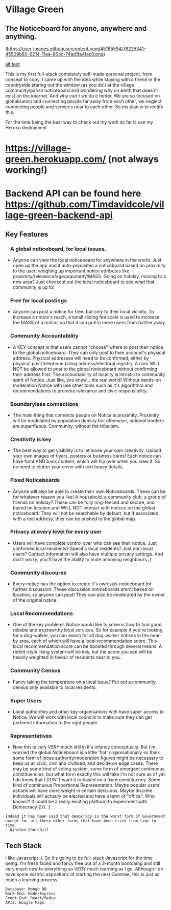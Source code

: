 # Village Green
  ## The Noticeboard for anyone, anywhere and anything.
  
  (https://user-images.githubusercontent.com/45185594/76225341-45509b80-6214-11ea-964c-74ad1fa4fac0.png)
  
  [alt text](https://github.com/adam-p/markdown-here/raw/master/src/common/images/icon48.png "Logo Title Text 1")

This is my first full-stack completely self-made personal project, from concept to copy.  I came up with the idea while staying with a friend in the countryside staring out the window (as you do!) at the village community/parish noticeboard and wondering why on earth that doesn't exist on the internet.  And why can't we do it better.  We are so focused on globalisation and connecting people far away from each other, we neglect connecting people and services near to each other.  So my plan is to rectify this.

For the time being the best way to check out my work so far is use my Heroku deployment

# https://village-green.herokuapp.com/ (not always working!)

# Backend API can be found here https://github.com/Timdavidcole/village-green-backend-api

## Key Features

### &nbsp;&nbsp;&nbsp;&nbsp;A global noticeboard, for local issues.

 - Anyone can view the local noticeboard for anywhere in the world.  Just open up the app and it auto-populates a noticeboard based on proximity to the user; weighing up important notice attributes like proximity/relevance/age/popularity/MASS. Going on holiday, moving to a new area?  Just checkout out the local noticeboard to see what that community is up to!

### &nbsp;&nbsp;&nbsp;&nbsp;Free for local postings

- Anyone can post a notice for free, but only to their local vicinity.  To increase a notice's reach, a small sliding fee scale is used to increase the MASS of a notice, so that it can pull in more users from further away.

### &nbsp;&nbsp;&nbsp;&nbsp;Community Accountability

- A KEY concept is that users cannot "choose" where to post their notice to the global noticeboard. They can only post to their account's physical address.  Physical addresses will need to be confirmed, either by physical post/telephone billing address/electoral registry.  A user WILL NOT be allowed to post to the global noticeboard without confirming their address first.  The accountability of locality is intristic to community spirit of Notice.  Just like, you know... the real world!  Without hands-on moderation Notice with use other tools such as it's algorihthm and recommendations to promote relevance and civic responsibility.

### &nbsp;&nbsp;&nbsp;&nbsp;Boundaryless connections

- The main thing that connects people on Notice is proximity.  Proximity will be modulated by population density but otherwise, notional borders are superfluous.  Community, without the tribalism.

### &nbsp;&nbsp;&nbsp;&nbsp;Creativity is key

- The best way to get visibility is to let loose your own creativity.  Upload your own images of flyers, posters or business cards!  Each notice can have front AND back content, which will flip over when you view it.  So no need to clutter your cover with text heavy details.

### &nbsp;&nbsp;&nbsp;&nbsp;Fixed Noticeboards

- Anyone will also be able to create their own Noticeboards.  These can be for whatever reason you like!  A household, a community club, a group of friends on holiday?  These can be fully ring-fenced and secure, and based on location and WILL NOT interact with notices on the global noticeboard.  They will not be searchable by default, but if associated with a real address, they can be pushed to the global map.

### &nbsp;&nbsp;&nbsp;&nbsp;Privacy at every level for every user

- Users will have complete control over who can see their notice.  Just confirmed local residents?  Specific local residents? Just non-local users?  Contact information will also have multiple privacy settings.  And don't worry, you'll have the ability to mute annoying neighbours ;)

### &nbsp;&nbsp;&nbsp;&nbsp;Community discourse

- Every notice has the option to create it's own sub-noticeboard for further discussion.  These discussion noticeboards aren't based on location, so anyone can post!  They can also be moderated by the owner of the original notice.

### &nbsp;&nbsp;&nbsp;&nbsp;Local Recommendations

- One of the key problems Notice would like to solve is how to find good, reliable and trustworthy local services.  So for example if you're looking for a dog-walker, you can seach for all dog-walker notices in the near-by area, each of which will have a local recommendation score.  This local recommendation score can be boosted through several means.  A reddit-style liking system will be key, but the score you see will be heavily weighted in favour of residents near to you.

### &nbsp;&nbsp;&nbsp;&nbsp;Community Census

- Fancy taking the temperature on a local issue?  Put out a community census only available to local residents.

### &nbsp;&nbsp;&nbsp;&nbsp;Super Users

- Local authorities and other key organisations with have super access to Notice.  We will work with local councils to make sure they can get pertinent information to the right people.

### &nbsp;&nbsp;&nbsp;&nbsp;Representatives

- Now this is very VERY much still in it's infancy conceptually.  But I'm worried the global Noticeboard is a little 'flat' organisationally so think some form of loose authority/moderation figures might be necessary to keep us all civic, civil and civilised, and decide on edge cases.  There may be some kind of voting system, some form of emergent continuous constituencies, but what form exactly this will take I'm not sure as of yet.  I do know that I DON'T want it to based on a fixed constituency.  Some kind of continuous Proportional Representation. Maybe popular users' actions will have more weight in certain decisions.  Maybe discrete individuals will actually be elected and have a term of "office".  Who knows?! It could be a really exciting platform to experiment with Democracy 2.0. :)

```
Indeed it has been said that democracy is the worst form of Government
except for all those other forms that have been tried from time to time 
- Winston Churchill
```

## Tech Stack

I like Javascript :).  So it's going to be full-stack Javascript for the time being.  I'm fresh faced and fancy free out of a 3-month bootcamp and still very much new to everything so VERY much learning as I go.  Although I do have some wishful aspirations of starting the next Gumtree, this is just as much a learning process.

```
Database: Mongo DB
Back-End: Node/Express
Front-End: React/Redux
APIs: Google Maps
```
